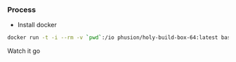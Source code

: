 ### Process

- Install docker

```sh
docker run -t -i --rm -v `pwd`:/io phusion/holy-build-box-64:latest bash -c "curl 'https://raw.githubusercontent.com/voltronic-inverter/web/master/linux/holy-build-box-build.sh' | bash"
```

Watch it go
